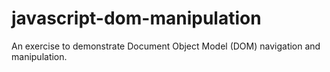 # javascript-dom-manipulation
An exercise to demonstrate Document Object Model (DOM) navigation and manipulation.
